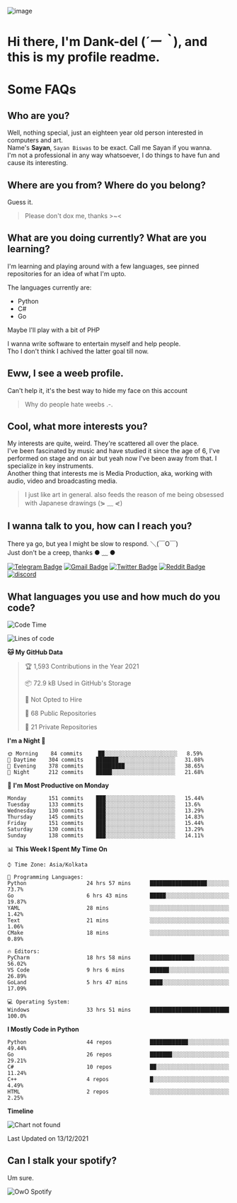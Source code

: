 ![image](https://user-images.githubusercontent.com/63096193/125182844-29f20800-e22f-11eb-8dc9-b0f2d29647bb.png)

# **Hi there, I'm Dank-del (*´ー｀*), and this is my profile readme.**
<!--  [![Profile views](https://gpvc.arturio.dev/dank-del)](https://github.com/dank-del) -->
# Some FAQs

## **Who are you?**

Well, nothing special, just an eighteen year old person interested in computers and art. \
Name's **Sayan**, `Sayan Biswas` to be exact. Call me Sayan if you wanna. \
I'm not a professional in any way whatsoever, I do things to have fun and cause its interesting.

## **Where are you from? Where do you belong?**

Guess it.
> Please don't dox me, thanks >~<

## **What are you doing currently? What are you learning?**

I'm learning and playing around with a few languages, see pinned repositories for an idea of what I'm upto.

The languages currently are:

- Python
- C#
- Go

Maybe I'll play with a bit of PHP

I wanna write software to entertain myself and help people. \
Tho I don't think I achived the latter goal till now.

## **Eww, I see a weeb profile.**

Can't help it, it's the best way to hide my face on this account
> Why do people hate weebs .-.

## **Cool, what more interests you?**

My interests are quite, weird. They're scattered all over the place. \
I've been fascinated by music and have studied it since the age of 6, I've performed on stage and on air but yeah now I've been away from that. I specialize in key instruments. \
Another thing that interests me is Media Production, aka, working with audio, video and broadcasting media.

> I just like art in general. also feeds the reason of me being obsessed with Japanese drawings (⋟ ﹏ ⋞)

## **I wanna talk to you, how can I reach you?**

There ya go, but yea I might be slow to respond. ＼(￣O￣) \
Just don't be a creep, thanks ● ﹏ ●

[![Telegram Badge](https://img.shields.io/badge/-dank_as_fuck-1ca0f1?style=flat-square&logo=telegram&logoColor=white&link=https://t.me/dank_as_fuck)](https://t.me/dank_as_fuck)
[![Gmail Badge](https://img.shields.io/badge/-chizuru@kanojo.tk-c14438?style=flat-square&logo=Gmail&logoColor=white&link=mailto:chizuru@kanojo.tk)](mailto:chizuru@kanojo.tk)
[![Twitter Badge](https://img.shields.io/twitter/follow/TheDankDel?style=social)](https://twitter.com/TheDankDel)
[![Reddit Badge](https://img.shields.io/reddit/user-karma/combined/dank_as_fuck_?style=social)](https://www.reddit.com/user/dank_as_fuck_/)
[![discord](https://discord-md-badge.vercel.app/api/shield/506536929152466945?style=social)](https://discordapp.com/users/506536929152466945)

## **What languages you use and how much do you code?**

<!--START_SECTION:waka-->
![Code Time](http://img.shields.io/badge/Code%20Time-276%20hrs%2026%20mins-blue)

![Lines of code](https://img.shields.io/badge/From%20Hello%20World%20I%27ve%20Written-866%20Thousand%20lines%20of%20code-blue)

**🐱 My GitHub Data** 

> 🏆 1,593 Contributions in the Year 2021
 > 
> 📦 72.9 kB Used in GitHub's Storage 
 > 
> 🚫 Not Opted to Hire
 > 
> 📜 68 Public Repositories 
 > 
> 🔑 21 Private Repositories  
 > 
**I'm a Night 🦉** 

```text
🌞 Morning    84 commits     ██░░░░░░░░░░░░░░░░░░░░░░░   8.59% 
🌆 Daytime    304 commits    ███████░░░░░░░░░░░░░░░░░░   31.08% 
🌃 Evening    378 commits    █████████░░░░░░░░░░░░░░░░   38.65% 
🌙 Night      212 commits    █████░░░░░░░░░░░░░░░░░░░░   21.68%

```
📅 **I'm Most Productive on Monday** 

```text
Monday       151 commits    ███░░░░░░░░░░░░░░░░░░░░░░   15.44% 
Tuesday      133 commits    ███░░░░░░░░░░░░░░░░░░░░░░   13.6% 
Wednesday    130 commits    ███░░░░░░░░░░░░░░░░░░░░░░   13.29% 
Thursday     145 commits    ███░░░░░░░░░░░░░░░░░░░░░░   14.83% 
Friday       151 commits    ███░░░░░░░░░░░░░░░░░░░░░░   15.44% 
Saturday     130 commits    ███░░░░░░░░░░░░░░░░░░░░░░   13.29% 
Sunday       138 commits    ███░░░░░░░░░░░░░░░░░░░░░░   14.11%

```


📊 **This Week I Spent My Time On** 

```text
⌚︎ Time Zone: Asia/Kolkata

💬 Programming Languages: 
Python                   24 hrs 57 mins      ██████████████████░░░░░░░   73.7% 
Go                       6 hrs 43 mins       █████░░░░░░░░░░░░░░░░░░░░   19.87% 
YAML                     28 mins             ░░░░░░░░░░░░░░░░░░░░░░░░░   1.42% 
Text                     21 mins             ░░░░░░░░░░░░░░░░░░░░░░░░░   1.06% 
CMake                    18 mins             ░░░░░░░░░░░░░░░░░░░░░░░░░   0.89%

🔥 Editors: 
PyCharm                  18 hrs 58 mins      ██████████████░░░░░░░░░░░   56.02% 
VS Code                  9 hrs 6 mins        ██████░░░░░░░░░░░░░░░░░░░   26.89% 
GoLand                   5 hrs 47 mins       ████░░░░░░░░░░░░░░░░░░░░░   17.09%

💻 Operating System: 
Windows                  33 hrs 51 mins      █████████████████████████   100.0%

```

**I Mostly Code in Python** 

```text
Python                   44 repos            ████████████░░░░░░░░░░░░░   49.44% 
Go                       26 repos            ███████░░░░░░░░░░░░░░░░░░   29.21% 
C#                       10 repos            ██░░░░░░░░░░░░░░░░░░░░░░░   11.24% 
C++                      4 repos             █░░░░░░░░░░░░░░░░░░░░░░░░   4.49% 
HTML                     2 repos             ░░░░░░░░░░░░░░░░░░░░░░░░░   2.25%

```


**Timeline**

![Chart not found](https://raw.githubusercontent.com/Dank-del/Dank-del/main/charts/bar_graph.png) 


 Last Updated on 13/12/2021
<!--END_SECTION:waka-->

## **Can I stalk your spotify?**

Um sure.

![OwO Spotify](https://spotify-recently-played-readme.vercel.app/api?user=31fdrsslnr7nvq4ytqwtw7c4rxfm&count=5)
